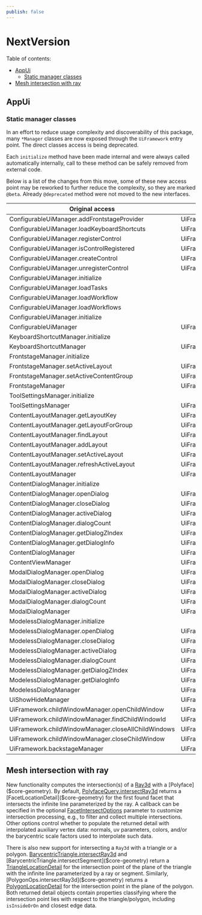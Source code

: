 ```yaml
---
publish: false
---
```

# NextVersion

Table of contents:

- [AppUi](#appui)
  - [Static manager classes](#static-manager-classes)
- [Mesh intersection with ray](#mesh-intersection-with-ray)

## AppUi

### Static manager classes

In an effort to reduce usage complexity and discoverability of this package, many `*Manager` classes are now exposed through the `UiFramework` entry point. The direct classes access is being deprecated.

Each `initialize` method have been made internal and were always called automatically internally, call to these method can be safely removed from external code.

Below is a list of the changes from this move, some of these new access point may be reworked to further reduce the complexity, so they are marked `@beta`. Already `@deprecated` method were not moved to the new interfaces.

| Original access | New access |
|---|---|
 ConfigurableUiManager.addFrontstageProvider | UiFramework.frontstages.addFrontstageProvider
 ConfigurableUiManager.loadKeyboardShortcuts | UiFramework.keyboardShortcuts.loadKeyboardShortcuts
 ConfigurableUiManager.registerControl | UiFramework.controls.register
 ConfigurableUiManager.isControlRegistered | UiFramework.controls.isRegistered
 ConfigurableUiManager.createControl | UiFramework.controls.create
 ConfigurableUiManager.unregisterControl | UiFramework.controls.unregister
 ConfigurableUiManager.initialize |
 ConfigurableUiManager.loadTasks |
 ConfigurableUiManager.loadWorkflow |
 ConfigurableUiManager.loadWorkflows |
 ConfigurableUiManager.initialize |
 ConfigurableUiManager | UiFramework.controls
 KeyboardShortcutManager.initialize |
 KeyboardShortcutManager | UiFramework.keyboardShortcuts
 FrontstageManager.initialize |
 FrontstageManager.setActiveLayout | UiFramework.content.layouts.setActive
 FrontstageManager.setActiveContentGroup | UiFramework.content.layouts.setActiveContentGroup
 FrontstageManager | UiFramework.frontstages
 ToolSettingsManager.initialize |
 ToolSettingsManager | UiFramework.toolSettings
 ContentLayoutManager.getLayoutKey | UiFramework.content.layouts.getKey
 ContentLayoutManager.getLayoutForGroup | UiFramework.content.layouts.getForGroup
 ContentLayoutManager.findLayout | UiFramework.content.layouts.find
 ContentLayoutManager.addLayout | UiFramework.content.layouts.add
 ContentLayoutManager.setActiveLayout | UiFramework.content.layouts.setActive
 ContentLayoutManager.refreshActiveLayout | UiFramework.content.layouts.refreshActive
 ContentLayoutManager | UiFramework.content.layouts
 ContentDialogManager.initialize |
 ContentDialogManager.openDialog | UiFramework.content.dialogs.open
 ContentDialogManager.closeDialog | UiFramework.content.dialogs.close
 ContentDialogManager.activeDialog | UiFramework.content.dialogs.active
 ContentDialogManager.dialogCount | UiFramework.content.dialogs.count
 ContentDialogManager.getDialogZIndex | UiFramework.content.dialogs.getZIndex
 ContentDialogManager.getDialogInfo | UiFramework.content.dialogs.getInfo
 ContentDialogManager | UiFramework.content.dialogs
 ContentViewManager | UiFramework.content
 ModalDialogManager.openDialog | UiFramework.dialogs.modal.open
 ModalDialogManager.closeDialog | UiFramework.dialogs.modal.close
 ModalDialogManager.activeDialog | UiFramework.dialogs.modal.active
 ModalDialogManager.dialogCount | UiFramework.dialogs.modal.count
 ModalDialogManager | UiFramework.dialogs.modal
 ModelessDialogManager.initialize |
 ModelessDialogManager.openDialog | UiFramework.dialogs.modeless.open
 ModelessDialogManager.closeDialog | UiFramework.dialogs.modeless.close
 ModelessDialogManager.activeDialog | UiFramework.dialogs.modeless.active
 ModelessDialogManager.dialogCount | UiFramework.dialogs.modeless.count
 ModelessDialogManager.getDialogZIndex | UiFramework.dialogs.modeless.getZIndex
 ModelessDialogManager.getDialogInfo | UiFramework.dialogs.modeless.getInfo
 ModelessDialogManager | UiFramework.dialogs.modeless
 UiShowHideManager | UiFramework.visibility
 UiFramework.childWindowManager.openChildWindow | UiFramework.childWindows.open
 UiFramework.childWindowManager.findChildWindowId | UiFramework.childWindows.findId
 UiFramework.childWindowManager.closeAllChildWindows | UiFramework.childWindows.closeAll
 UiFramework.childWindowManager.closeChildWindow | UiFramework.childWindows.close
 UiFramework.backstageManager | UiFramework.backstage

## Mesh intersection with ray

New functionality computes the intersection(s) of a [Ray3d]($core-geometry) with a [Polyface]($core-geometry). By default, [PolyfaceQuery.intersectRay3d]($core-geometry) returns a [FacetLocationDetail]($core-geometry) for the first found facet that intersects the infinite line parameterized by the ray. A callback can be specified in the optional [FacetIntersectOptions]($core-geometry) parameter to customize intersection processing, e.g., to filter and collect multiple intersections. Other options control whether to populate the returned detail with interpolated auxiliary vertex data: normals, uv parameters, colors, and/or the barycentric scale factors used to interpolate such data.

There is also new support for intersecting a `Ray3d` with a triangle or a polygon. [BarycentricTriangle.intersectRay3d]($core-geometry) and [BarycentricTriangle.intersectSegment]($core-geometry) return a [TriangleLocationDetail]($core-geometry) for the intersection point of the plane of the triangle with the infinite line parameterized by a ray or segment. Similarly, [PolygonOps.intersectRay3d]($core-geometry) returns a [PolygonLocationDetail]($core-geometry) for the intersection point in the plane of the polygon. Both returned detail objects contain properties classifying where the intersection point lies with respect to the triangle/polygon, including `isInsideOrOn` and closest edge data.
